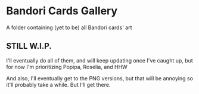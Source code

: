 # Bandori Cards Gallery

A folder containing (yet to be) all Bandori cards' art

## STILL W.I.P.
I'll eventually do all of them, and will keep updating once I've caught up, but for now I'm prioritizing Popipa, Roselia, and HHW

And also, I'll eventually get to the PNG versions, but that will be annoying so it'll probably take a while. But I'll get there.